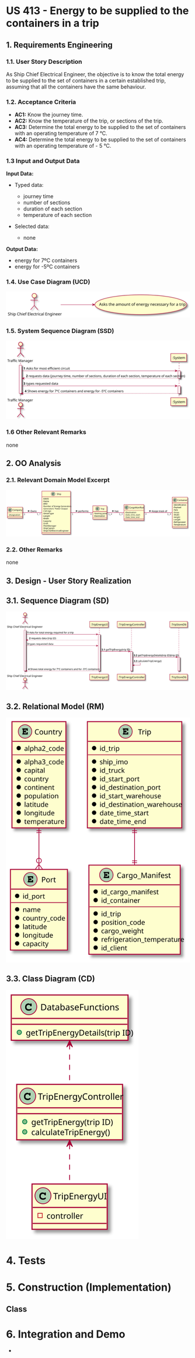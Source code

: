 # US 413 - Energy to be supplied to the containers in a trip

## 1. Requirements Engineering


### 1.1. User Story Description


As Ship Chief Electrical Engineer, the objective is to know the total energy to be supplied to the set of containers in a certain established trip, assuming that all the containers have the same behaviour.


### 1.2. Acceptance Criteria

* **AC1:** Know the journey time.
* **AC2:** Know the temperature of the trip, or sections of the trip.
* **AC3:** Determine the total energy to be supplied to the set of containers with an operating temperature of 7 °C.
* **AC4:** Determine the total energy to be supplied to the set of containers with an operating temperature of - 5 °C.

### 1.3 Input and Output Data


**Input Data:**

* Typed data:
	* journey time
	* number of sections
	* duration of each section
	* temperature of each section

* Selected data:
    * none

**Output Data:**

* energy for 7ºC containers
* energy for -5ºC containers

### 1.4. Use Case Diagram (UCD)

![US413_UCD](US413_UCD.svg)

### 1.5. System Sequence Diagram (SSD)

![US413_SSD](US413_SSD.svg)

### 1.6 Other Relevant Remarks

none

## 2. OO Analysis

### 2.1. Relevant Domain Model Excerpt 

![US413_MD](US413_MD.svg)

### 2.2. Other Remarks

none

## 3. Design - User Story Realization 

## 3.1. Sequence Diagram (SD)

![US413_SD](US413_SD.svg)

## 3.2. Relational Model (RM)

![US413_RM](US413_RM.svg)

## 3.3. Class Diagram (CD)

![US413_CD](US413_CD.svg)

# 4. Tests 

# 5. Construction (Implementation)

## Class

# 6. Integration and Demo 

* 